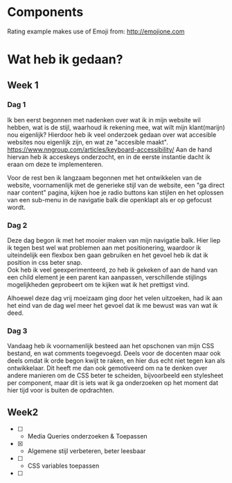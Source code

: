 # Components
Rating example makes use of Emoji from: http://emojione.com

# Wat heb ik gedaan?

## Week 1

### Dag 1 
Ik ben eerst begonnen met nadenken over wat ik in mijn website wil hebben, wat is de stijl, waarhoud ik rekening mee, wat wilt mijn klant(marijn) nou eigenlijk?
Hierdoor heb ik veel onderzoek gedaan over wat accesible websites nou eigenlijk zijn, en wat ze "accesible maakt". https://www.nngroup.com/articles/keyboard-accessibility/
Aan de hand hiervan heb ik acceskeys onderzocht, en in de eerste instantie dacht ik eraan om deze te implementeren.  
  
Voor de rest ben ik langzaam begonnen met het ontwikkelen van de website, voornamenlijk met de generieke stijl van de website, een "ga direct naar content" pagina, kijken hoe je radio buttons kan stijlen en het oplossen van een sub-menu in de navigatie balk die openklapt als er op gefocust wordt.

### Dag 2
Deze dag begon ik met het mooier maken van mijn navigatie balk. Hier liep ik tegen best wel wat problemen aan met positionering, waardoor ik uiteindelijk een flexbox ben gaan gebruiken en het gevoel heb ik dat ik position in css beter snap.  
Ook heb ik veel geexperimenteerd, zo heb ik gekeken of aan de hand van een child element je een parent kan aanpassen, verschillende stijlings mogelijkheden geprobeert om te kijken wat ik het prettigst vind.

Alhoewel deze dag vrij moeizaam ging door het velen uitzoeken, had ik aan het eind van de dag wel meer het gevoel dat ik me bewust was van wat ik deed.

### Dag 3
Vandaag heb ik voornamenlijk besteed aan het opschonen van mijn CSS bestand, en wat comments toegevoegd. Deels voor de docenten maar ook deels omdat ik orde begon kwijt te raken, en hier dus echt niet tegen kan als ontwikkelaar. Dit heeft me dan ook gemotiveerd om na te denken over andere manieren om de CSS beter te scheiden, bijvoorbeeld een stylesheet per component, maar dit is iets wat ik ga onderzoeken op het moment dat hier tijd voor is buiten de opdrachten. 

## Week2
- [ ] - Media Queries onderzoeken & Toepassen
- [x] - Algemene stijl verbeteren, beter leesbaar
- [ ] - CSS variables toepassen
- [ ]
